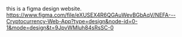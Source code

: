 this is a figma design website. 
https://www.figma.com/file/eXUSEX4R6QGAuWevBGbAqV/NEFA---Cryptocurrency-Web-App?type=design&node-id=0-1&mode=design&t=9JpvWMluh84sRsSC-0
